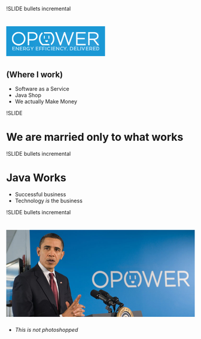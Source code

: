 !SLIDE bullets incremental
# ![OPOWER](opower.png "OPOWER")
## (Where I work)
* Software as a Service
* Java Shop
* We actually Make Money

!SLIDE 
# We are married only to what works

!SLIDE bullets incremental
# Java Works #
* Successful business
* Technology *is* the business

!SLIDE bullets incremental
# ![Obama](obama.jpg)
* _This is not photoshopped_

